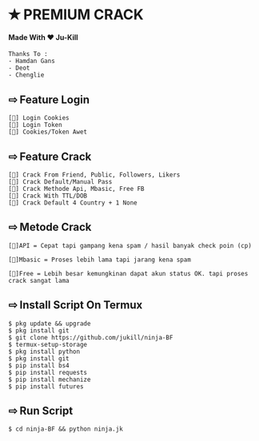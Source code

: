 # ✭ PREMIUM CRACK
#### Made With ❤️ Ju-Kill  
```
Thanks To :
- Hamdan Gans
- Deot
- Chenglie
```
## ⇨  Feature Login
```
[💠] Login Cookies  
[💠] Login Token  
[💠] Cookies/Token Awet  
```
## ⇨  Feature Crack
```
[💠] Crack From Friend, Public, Followers, Likers    
[💠] Crack Default/Manual Pass  
[💠] Crack Methode Api, Mbasic, Free FB  
[💠] Crack With TTL/DOB  
[💠] Crack Default 4 Country + 1 None
```
## ⇨  Metode Crack
```
[💠]API = Cepat tapi gampang kena spam / hasil banyak check poin (cp)

[💠]Mbasic = Proses lebih lama tapi jarang kena spam 

[💠]Free = Lebih besar kemungkinan dapat akun status OK. tapi proses crack sangat lama
```
## ⇨  Install Script On Termux
```
$ pkg update && upgrade  
$ pkg install git
$ git clone https://github.com/jukill/ninja-BF
$ termux-setup-storage  
$ pkg install python  
$ pkg install git  
$ pip install bs4  
$ pip install requests  
$ pip install mechanize  
$ pip install futures  
```
## ⇨  Run Script
```
$ cd ninja-BF && python ninja.jk
```
